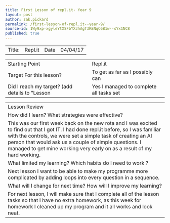 ```yaml
---
title: First Lesson of repl.it- Year 9
layout: post
author: zak.pickard
permalink: /first-lesson-of-repl.it--year-9/
source-id: 1Wy9xp-xgyleYtXSFbYX3hAgT3RENqC6B1w--sYx1NC8
published: true
---
```

<table>
  <tr>
    <td>Title:</td>
    <td>Repl.it</td>
    <td>Date</td>
    <td>04/04/17</td>
  </tr>
</table>


<table>
  <tr>
    <td>Starting Point</td>
    <td>Repl.it</td>
  </tr>
  <tr>
    <td>Target For this lesson?</td>
    <td>To get as far as I possibly can</td>
  </tr>
  <tr>
    <td>Did I reach my target? 
(add details to "Lesson </td>
    <td>Yes I managed to complete all tasks set
</td>
  </tr>
</table>


<table>
  <tr>
    <td>Lesson Review</td>
  </tr>
  <tr>
    <td>How did I learn? What strategies were effective?</td>
  </tr>
  <tr>
    <td>This was our first week back on the new rota and I was excited to find out that I got IT. I had done repl.it before, so I was familiar with the controls, we were set a simple task of creating an AI person that would ask us a couple of simple questions. I managed to get mine working very early on as a result of my hard working.</td>
  </tr>
  <tr>
    <td>What limited my learning? Which habits do I need to work ?</td>
  </tr>
  <tr>
    <td>Next lesson I want to be able to make my programme more complicated by adding loops into every question in a sequence.</td>
  </tr>
  <tr>
    <td>What will I change for next time? How will I improve my learning?</td>
  </tr>
  <tr>
    <td>For next lesson, I will make sure that I complete all of the lesson tasks so that I have no extra homework, as this week for homework I cleaned up my program and it all works and look neat.</td>
  </tr>
</table>


